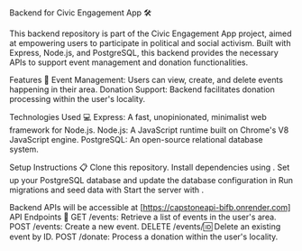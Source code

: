 Backend for Civic Engagement App 🛠️

This backend repository is part of the Civic Engagement App project, aimed at empowering users to participate in political and social activism. Built with Express, Node.js, and PostgreSQL, this backend provides the necessary APIs to support event management and donation functionalities.

Features 🚀
Event Management: Users can view, create, and delete events happening in their area.
Donation Support: Backend facilitates donation processing within the user's locality.

Technologies Used 💻
Express: A fast, unopinionated, minimalist web framework for Node.js.
Node.js: A JavaScript runtime built on Chrome's V8 JavaScript engine.
PostgreSQL: An open-source relational database system.


Setup Instructions 📋
Clone this repository.
Install dependencies using <npm install>.
Set up your PostgreSQL database and update the database configuration in 
Run migrations and seed data with 
Start the server with <npm start>.


Backend APIs will be accessible at [https://capstoneapi-bifb.onrender.com]
API Endpoints 📡
GET /events: Retrieve a list of events in the user's area.
POST /events: Create a new event.
DELETE /events/:id: Delete an existing event by ID.
POST /donate: Process a donation within the user's locality.
